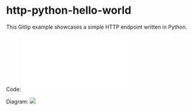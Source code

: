 # http-python-hello-world

This Gitlip example showcases a simple HTTP endpoint written in Python.

Code:
![](./worker.py)

Diagram:
![](./diagram.tldr)
